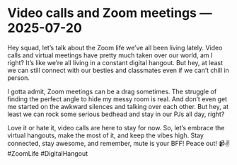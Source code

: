 # Video calls and Zoom meetings — 2025-07-20

Hey squad, let’s talk about the Zoom life we’ve all been living lately. Video calls and virtual meetings have pretty much taken over our world, am I right? It’s like we’re all living in a constant digital hangout. But hey, at least we can still connect with our besties and classmates even if we can’t chill in person.

I gotta admit, Zoom meetings can be a drag sometimes. The struggle of finding the perfect angle to hide my messy room is real. And don’t even get me started on the awkward silences and talking over each other. But hey, at least we can rock some serious bedhead and stay in our PJs all day, right?

Love it or hate it, video calls are here to stay for now. So, let’s embrace the virtual hangouts, make the most of it, and keep the vibes high. Stay connected, stay awesome, and remember, mute is your BFF! Peace out! 📹✌️ #ZoomLife #DigitalHangout